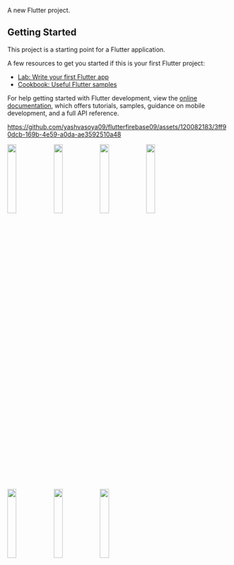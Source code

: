 
A new Flutter project.

## Getting Started

This project is a starting point for a Flutter application.

A few resources to get you started if this is your first Flutter project:

- [Lab: Write your first Flutter app](https://docs.flutter.dev/get-started/codelab)
- [Cookbook: Useful Flutter samples](https://docs.flutter.dev/cookbook)

For help getting started with Flutter development, view the
[online documentation](https://docs.flutter.dev/), which offers tutorials,
samples, guidance on mobile development, and a full API reference.



https://github.com/yashvasoya09/flutterfirebase09/assets/120082183/3ff90dcb-169b-4e59-a0da-ae3592510a48



<p>
<img src = "https://github.com/yashvasoya09/flutterfirebase09/assets/120082183/a4478fe0-a7d2-4cff-b039-dc37d38f1d94" height="20%"width="20%">
<img src = "https://github.com/yashvasoya09/flutterfirebase09/assets/120082183/3934235a-a749-4eb8-b6fc-04d6e413df75" height="20%"width="20%">
<img src = "https://github.com/yashvasoya09/flutterfirebase09/assets/120082183/de82cc27-0d29-4b7f-b89e-d3049a9ef238" height="20%"width="20%">
<img src = "https://github.com/yashvasoya09/flutterfirebase09/assets/120082183/8e962f59-0dc9-48ed-a8ea-eb92ece896ad" height="20%"width="20%">
<img src = "https://github.com/yashvasoya09/flutterfirebase09/assets/120082183/23f74339-bcc4-448e-abae-4365daa3eb4d" height="20%"width="20%">
<img src = "https://github.com/yashvasoya09/flutterfirebase09/assets/120082183/6f246791-51eb-46f5-9f18-3ee61744b1ac" height="20%"width="20%">
<img src = "https://github.com/yashvasoya09/flutterfirebase09/assets/120082183/23c316ae-ffc8-46d6-8cf9-16fac805e1e2" height="20%"width="20%"> 
</p>
